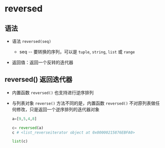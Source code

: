 # reversed

## 语法

+ 语法 `reversed(seq)`

  + seq -- 要转换的序列，可以是 `tuple`, `string`, `list` 或 `range`

+ 返回值：返回一个反转的迭代器

## reversed() 返回迭代器

+ 内置函数 `reversed()` 也支持进行逆序排列
+ 与列表对象 `reverse()` 方法不同的是，内置函数 `reversed()` 不对原列表做任何修改，只是返回一个逆序排列的迭代器对象

  ```py
  a=[9,5,4,8]

  c= reversed(a)
  c # <list_reverseiterator object at 0x00000215876EBFA0>

  list(c)
  ```

